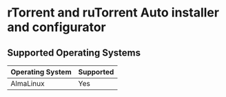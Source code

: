 # rTorrent and ruTorrent Auto installer and configurator

## Supported Operating Systems
| Operating System | Supported |
|------------------|-----------|
| AlmaLinux        | Yes       |
